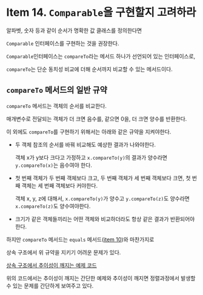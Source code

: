 # Item 14. `Comparable`을 구현할지 고려하라
알파벳, 숫자 등과 같이 순서가 명확한 값 클래스를 정의한다면

`Comparable` 인터페이스를 구현하는 것을 권장한다.

`Comparable`인터페이스는 `compareTo`라는 메서드 하나가 선언되어 있는 인터페이스로,

`compareTo`는 단순 동치성 비교에 더해 순서까지 비교할 수 있는 메서드이다.

## `compareTo` 메서드의 일반 규약
`compareTo` 메서드는 객체의 순서를 비교한다.

매개변수로 전달되는 객체가 더 크면 음수를, 같으면 0을, 더 크면 양수를 반환한다.

이 외에도 `compareTo`를 구현하기 위해서는 아래와 같은 규약을 지켜야한다.

- 두 객체 참조의 순서를 바꿔 비교해도 예상한 결과가 나와야한다.
  
    객체 x가 y보다 크다고 가정하고 `x.compareTo(y)`의 결과가 양수라면 `y.compareTo(x)`는 음수여야 한다.
- 첫 번째 객체가 두 번째 객체보다 크고, 두 번째 객체가 세 번째 객체보다 크면, 첫 번째 객체는 세 번째 객체보다 커야한다.

    객체 x, y, z에 대해서, `x.compareTo(y)`가 양수고 `y.compareTo(z)`도 양수라면 `x.compareTo(z)`도 양수여야한다.
- 크기가 같은 객체들끼리는 어떤 객체와 비교하더라도 항상 같은 결과가 반환되어야한다.

하지만 `compareTo` 메서드는 `equals` 메서드([item 10](item_10.md))와 마찬가지로 

상속 구조에서 위 규약을 지키기 어려운 문제가 있다.

[상속 구조에서 추이성이 깨지는 예제 코드](/code/src/test/java/item14/ColorPointTest.java)

위의 코드에서는 추이성이 깨지는 간단한 예제와 추이성이 깨지면 정렬과정에서 발생할 수 있는 문제를 간단하게 보여주고 있다.